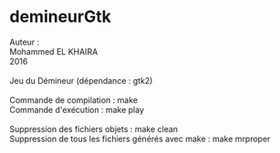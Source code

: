 # demineurGtk

Auteur :<br />
Mohammed EL KHAIRA<br />
2016<br />
<br />
Jeu du Démineur (dépendance : gtk2)<br />
<br />
Commande de compilation : make<br />
Commande d'exécution : make play<br />
<br />
Suppression des fichiers objets : make clean<br />
Suppression de tous les fichiers générés avec make : make mrproper
